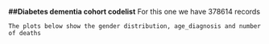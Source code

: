 **##Diabetes dementia cohort codelist**
     For this one we have 378614 records	 

    The plots below show the gender distribution, age_diagnosis and number of deaths 
